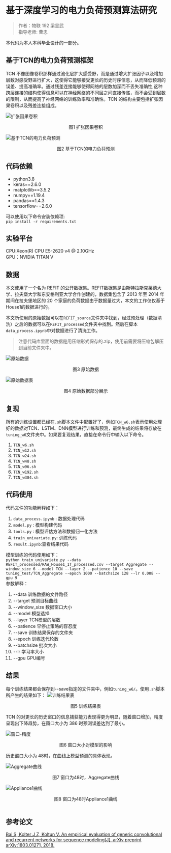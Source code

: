 # 基于深度学习的电力负荷预测算法研究
> 作者：物联 192 梁显武    
> 指导老师: 曹忠

本代码为本人本科毕业设计的一部分。



## 基于TCN的电力负荷预测框架

TCN 不像图像卷积那样通过池化层扩大感受野，而是通过增大扩张因子以及增加层数对感受野进行扩大，这使得它能够接受更长的历史时序信息，从而降低预测的误差、提高准确率。通过残差连接能够使得网络的层数加深而不丢失准确性,这种跨层连接的结构使得信息可以在神经网络的不同层之间直接传递，而不会受到层数的限制，从而提高了神经网络的训练效率和准确性。TCN 的结构主要包括扩张因果卷积以及残差连接组成。

![扩张因果卷积](image\Dilated_Causal_Conv.png)
<center>图1 扩张因果卷积</center>

![基于TCN的电力负荷预测](image\TCN.png)
<center>图2 基于TCN的电力负荷预测</center>



## 代码依赖

* python3.8
* keras==2.6.0
* matplotlib==3.5.2
* numpy==1.19.4
* pandas==1.4.3
* tensorflow==2.6.0
  

可以使用以下命令安装依赖项:  
`pip install -r requirements.txt`



## 实验平台

CPU:Xeon(R) CPU E5-2620 v4 @ 2.10GHz  
GPU：NVIDIA TITAN V



## 数据

本文使用了一个名为 REFIT 的公开数据集。REFIT数据集是由斯特拉斯克莱德大学、拉夫堡大学和东安格利亚大学合作创建的，数据集包含了 2013 年至 2014 年期间在拉夫堡地区的 20 个家庭的负荷数据由于数据量过大，本文的工作仅仅基于House1的数据进行的。

本文所使用的原始数据可以在`REFIT_source`文件夹中找到，经过预处理（数据清洗）之后的数据可以在`REFIT_processed`文件夹中找到。然后在脚本`data_process.ipynb`中对数据进行了清洗工作。
> 注意代码库里面的数据是用压缩形式保存的.zip，使用前需要将压缩包解压到当前文件夹中。

![原始数据](image\SourceData.png)
<center>图3 原始数据</center>

![原始数据表](image\SourceDataTable.jpg)
<center>图4 原始数据部分展示</center>



## 复现

所有的训练设置都已经在`.sh`脚本文件中配置好了，例如`TCN_w6.sh`表示使用处理好的数据对TCN、LSTM、DNN模型进行训练和预测，最终生成的结果将存放在`tuning_w6`文件夹中。如果要复现结果，直接在命令行中输入以下命令。
1. `TCN_w6.sh`
2. `TCN_w12.sh`
3. `TCN_w24.sh`
4. `TCN_w48.sh`
5. `TCN_w96.sh`
6. `TCN_w192.sh`
7. `TCN_w384.sh`



## 代码使用

代码文件的功能解释如下：
1. `data_process.ipynb` : 数据处理代码
2. `model.py` : 模型构建代码
3. `tools.py` : 模型评估方法和数据归一化方法
4. `train_univariate.py`: 训练代码
5. `result.ipynb`:查看结果代码

模型训练的代码使用如下：  
`python train_univariate.py --data REFIT_processed/RAW_House1_1T_processed.csv --target Aggregate --window_size 6 --model TCN --layer 2 --patience 10 --save tuning_test/TCN_Aggregate --epoch 1000 --batchsize 128 --lr 0.008 --gpu 9
`  
参数解释：

1. --data 训练数据的文件路径
2. --target 预测目标曲线
3. --window_size 数据窗口大小
4. --model 模型选择
5. --layer TCN模型的层数
6. --patience 早停止策略的容忍度
7. --save 训练结果保存的文件夹
8. --epoch 训练迭代轮数
9. --batchsize 批次大小
10. --lr 学习率大小
11. --gpu GPU编号



## 结果

每个训练结果都会保存到--save指定的文件夹中，例如`tuning_w6/`。使用`.sh`脚本所产生的结果如下：
![训练结果表](image\ResultTable.jpg)

<center>图5 训练结果表</center>



TCN 的对更长的历史窗口的信息捕获能力表现得更为明显，随着窗口增加，精度呈现出下降趋势，在窗口大小为 386 时预测误差达到了最小。

![窗口-精度](image\line.jpg)

<center>图6 窗口大小对模型的影响</center>



历史窗口大小为 48时，在曲线上模型预测的具体表现。

![Aggregate曲线](image\Cure.jpg)

<center>图7 窗口为48时，Aggregate曲线</center>



![Appliance1曲线](image\Cure2.jpg)
<center>图8 窗口为48时Appliance1曲线</center><br>

## 参考论文
[Bai S, Kolter J Z, Koltun V. An empirical evaluation of generic convolutional and recurrent networks for sequence modeling[J]. arXiv preprint arXiv:1803.01271, 2018.](https://arxiv.org/abs/1803.01271)